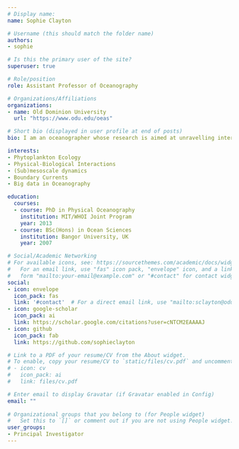 ```yaml
---
# Display name: 
name: Sophie Clayton

# Username (this should match the folder name)
authors:
- sophie

# Is this the primary user of the site?
superuser: true

# Role/position
role: Assistant Professor of Oceanography

# Organizations/Affiliations
organizations:
- name: Old Dominion University
  url: "https://www.odu.edu/oeas"

# Short bio (displayed in user profile at end of posts)
bio: I am an oceanographer whose research is aimed at unravelling interactions between physical ocean dynamics and biogeochemical processes.

interests:
- Phytoplankton Ecology
- Physical-Biological Interactions
- (Sub)mesoscale dynamics
- Boundary Currents
- Big data in Oceanography

education:
  courses:
  - course: PhD in Physical Oceanography
    institution: MIT/WHOI Joint Program
    year: 2013
  - course: BSc(Hons) in Ocean Sciences
    institution: Bangor University, UK
    year: 2007

# Social/Academic Networking
# For available icons, see: https://sourcethemes.com/academic/docs/widgets/#icons
#   For an email link, use "fas" icon pack, "envelope" icon, and a link in the
#   form "mailto:your-email@example.com" or "#contact" for contact widget.
social:
- icon: envelope
  icon_pack: fas
  link: '#contact'  # For a direct email link, use "mailto:sclayton@odu.edu".
- icon: google-scholar
  icon_pack: ai
  link: https://scholar.google.com/citations?user=cNTCM2EAAAAJ
- icon: github
  icon_pack: fab
  link: https://github.com/sophieclayton

# Link to a PDF of your resume/CV from the About widget.
# To enable, copy your resume/CV to `static/files/cv.pdf` and uncomment the lines below.  
# - icon: cv
#   icon_pack: ai
#   link: files/cv.pdf

# Enter email to display Gravatar (if Gravatar enabled in Config)
email: ""
  
# Organizational groups that you belong to (for People widget)
#   Set this to `[]` or comment out if you are not using People widget.  
user_groups:
- Principal Investigator
---
```



